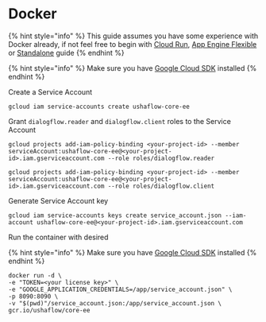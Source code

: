 # Docker

{% hint style="info" %}
This guide assumes you have some experience with Docker already, if not feel free to begin with [Cloud Run](cloud-run.md), [App Engine Flexible](app-engine-flexible.md) or [Standalone](standalone.md) guide
{% endhint %}

{% hint style="info" %}
Make sure you have [Google Cloud SDK](https://cloud.google.com/sdk/docs) installed
{% endhint %}

Create a Service Account

```text
gcloud iam service-accounts create ushaflow-core-ee
```

Grant `dialogflow.reader` and `dialogflow.client` roles to the Service Account

```text
gcloud projects add-iam-policy-binding <your-project-id> --member serviceAccount:ushaflow-core-ee@<your-project-id>.iam.gserviceaccount.com --role roles/dialogflow.reader
```

```text
gcloud projects add-iam-policy-binding <your-project-id> --member serviceAccount:ushaflow-core-ee@<your-project-id>.iam.gserviceaccount.com --role roles/dialogflow.client
```

Generate Service Account key

```text
gcloud iam service-accounts keys create service_account.json --iam-account ushaflow-core-ee@<your-project-id>.iam.gserviceaccount.com
```

Run the container with desired

{% hint style="info" %}
Make sure you have [Google Cloud SDK](https://cloud.google.com/sdk/docs) installed
{% endhint %}





```text
docker run -d \
-e "TOKEN=<your license key>" \
-e "GOOGLE_APPLICATION_CREDENTIALS=/app/service_account.json" \
-p 8090:8090 \
-v "$(pwd)"/service_account.json:/app/service_account.json \
gcr.io/ushaflow/core-ee
```

